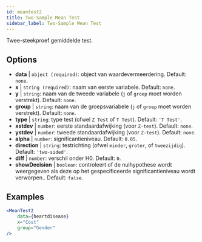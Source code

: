 ```yaml
---
id: meantest2
title: Two-Sample Mean Test
sidebar_label: Two-Sample Mean Test
---
```


Twee-steekproef gemiddelde test.

## Options

* __data__ | `object (required)`: object van waardevermeerdering. Default: `none`.
* __x__ | `string (required)`: naam van eerste variabele. Default: `none`.
* __y__ | `string`: naam van de tweede variabele (`j` of `groep` moet worden verstrekt). Default: `none`.
* __group__ | `string`: naam van de groepsvariabele (`j` of `groep` moet worden verstrekt). Default: `none`.
* __type__ | `string`: type test (ofwel `Z Test` of `T Test`). Default: `'T Test'`.
* __xstdev__ | `number`: eerste standaardafwijking (voor `Z-test`). Default: `none`.
* __ystdev__ | `number`: tweede standaardafwijking (voor `Z-test`). Default: `none`.
* __alpha__ | `number`: significantieniveau. Default: `0.05`.
* __direction__ | `string`: testrichting (ofwel `minder`, `groter`, of `tweezijdig`). Default: `'two-sided'`.
* __diff__ | `number`: verschil onder H0. Default: `0`.
* __showDecision__ | `boolean`: controleert of de nulhypothese wordt weergegeven als deze op het gespecificeerde significantieniveau wordt verworpen.. Default: `false`.


## Examples

```jsx live
<MeanTest2
    data={heartdisease} 
    x="Cost"
    group="Gender"
/>
```
